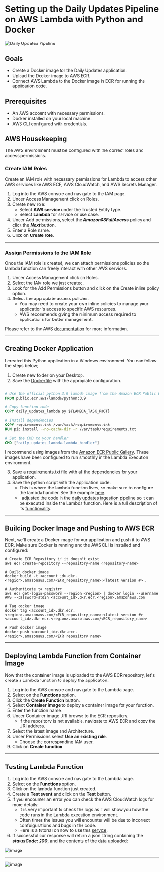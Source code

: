 # Setting up the Daily Updates Pipeline on AWS Lambda with Python and Docker

![Daily Updates Pipeline](https://github.com/JavierGalindo91/NYC-Collisions/assets/17058746/3722cbd6-79ac-4a31-b3d0-30320d89ecfb)

## Goals
- Create a Docker image for the Daily Updates application.
- Upload the Docker image to AWS ECR.
- Connect AWS Lambda to the Docker image in ECR for running the application code.

## Prerequisites
- An AWS account with necessary permissions.
- Docker installed on your local machine.
- AWS CLI configured with credentials.

## AWS Housekeeping
The AWS environment must be configured with the correct roles and access permissions.

### Create IAM Roles
Create an IAM role with necessary permissions for Lambda to access other AWS services like AWS ECR, AWS CloudWatch, and AWS Secrets Manager.

1. Log into the AWS console and navigate to the IAM page.
2. Under Access Management click on Roles.
3. Create new role:
   - Select **AWS service** under the Trusted Entity type.
   - Select **Lambda** for service or use case.
4. Under Add permissions, select the **_AmazonS3FullAccess_** policy and click the **_Next_** button.
5. Enter a Role name.
6. Click on **Create role**.
_________________________________________________________________

### Assign Permissions to the IAM Role
Once the IAM role is created, we can attach permissions policies so the lambda function can freely interact with other AWS services.
1. Under Access Management click on Roles.
2. Select the IAM role we just created.
3. Look for the Add Permissions button and click on the Create inline policy option.
4. Select the appropiate access policies.
   - You may need to create your own inline policies to manage your application's access to specific AWS resources.
   - AWS recommends giving the minimum access required to applications for better management.

Please refer to the AWS [documentation](https://docs.aws.amazon.com/IAM/latest/UserGuide/access_policies_manage-attach-detach.html) for more information.
_________________________________________________________________

## Creating Docker Application
I created this Python application in a Windows environment. You can follow the steps below;

1. Create new folder on your Desktop.
2. Save the [Dockerfile](https://github.com/JavierGalindo91/NYC-Collisions/blob/7f62e378f8c2ea3d48b8e473b2de5bb52fff573b/Docker/Dockerfile) with the appropiate configuration.
```Dockerfile

# Use the official python 3.9 lambda image from the Amazon ECR Public Gallery
FROM public.ecr.aws/lambda/python:3.9

# Copy function code
COPY daily_updates_lambda.py ${LAMBDA_TASK_ROOT}

# Install dependencies
COPY requirements.txt /var/task/requirements.txt
RUN pip install --no-cache-dir -r /var/task/requirements.txt

# Set the CMD to your handler
CMD ["daily_updates_lambda.lambda_handler"]
```
I recommend using images from the [Amazon ECR Public Gallery](https://gallery.ecr.aws/lambda/python). These images have been configured to run smoothly in the Lambda Execution environment.
     
3. Save a [requirements.txt](https://github.com/JavierGalindo91/NYC-Collisions/blob/7f62e378f8c2ea3d48b8e473b2de5bb52fff573b/Docker/requirements.txt) file with all the dependencies for your application.
4. Save the python script with the application code.
   - This is where the lambda function lives, so make sure to configure the lambda handler. See the example [here](https://github.com/JavierGalindo91/NYC-Collisions/blob/7f62e378f8c2ea3d48b8e473b2de5bb52fff573b/AWS/daily_updates_lambda.py).
   - I adjusted the code in the [daily updates ingestion pipeline](https://github.com/JavierGalindo91/NYC-Collisions/blob/6543e9745596a489b638dc9343f48a2764d2aa3f/data%20pipelines/Ingestion%20Pipelines/daily_updates.py) so it can be executed inside the Lambda function. Here is a full description of its [functionality](https://github.com/JavierGalindo91/NYC-Collisions/blob/main/data%20pipelines/Ingestion%20Pipelines/ReadME.md#daily-update-data-pipeline). 
_________________________________________________________________
## Building Docker Image and Pushing to AWS ECR

Next, we'll create a Docker image for our application and push it to AWS ECR. Make sure Docker is running and the AWS CLI is installed and configured:

```
# Create ECR Repository if it doesn't exist
aws ecr create-repository --repository-name <repository-name>

# Build docker image
docker build -t <account_id>.dkr.<region>.amazonaws.com/<ECR_repository_name>:<latest version #> .

# Authenticate to registry
aws ecr get-login-password --region <region> | docker login --username AWS --password-stdin <account_id>.dkr.ecr.<region>.amazonaws.com

# Tag docker image
docker tag <account_id>.dkr.ecr.<region>.amazonaws.com/<ECR_repository_name>:<latest version #> <account_id>.dkr.ecr.<region>.amazonaws.com/<ECR_repository_name>

# Push docker image
docker push <account_id>.dkr.ecr.<region>.amazonaws.com/<ECR_repository_name>
```
_________________________________________________________________
## Deploying Lambda Function from Container Image
Now that the container image is uploaded to the AWS ECR repository, let's create a Lambda function to deploy the application.

1. Log into the AWS console and navigate to the Lambda page.
2. Select on the **Functions** option.
3. Click the **Create Function** button.
4. Select **Container image** to deploy a container image for your function.
5. Enter the function name.
6. Under Container image URI browse to the ECR repository.
    - If the repository is not available, navigate to AWS ECR and copy the URI address.
7. Select the latest image and Architecture.
8. Under Permissions select **Use an existing role**.
   - Choose the corresponding IAM user.
9. Click on **Create function**

_________________________________________________________________
## Testing Lambda Function

1. Log into the AWS console and navigate to the Lambda page.
2. Select on the **Functions** option.
3. Click on the lambda function just created.
4. Create a **Test event** and click on the **Test** button.
5. If you encounter an error you can check the AWS CloudWatch logs for more details:
     - It is very important to check the logs as it will show you how the code runs in the Lambda execution environment.
     - Often times the issues you will encounter will be due to incorrect confuigurations and bugs in the code. 
     - Here is a tutorial on how to use this [service](https://www.youtube.com/watch?v=CCx3EVAMDgM).
6. If successful our response will return a json string containing the **_statusCode: 200_**, and the contents of the data uploaded:
   
![image](https://github.com/JavierGalindo91/NYC-Collisions/assets/17058746/d18ecc5a-bbae-42f2-b52d-93c9d38edcf5)
_________________________________________________________________
![image](https://github.com/JavierGalindo91/NYC-Collisions/assets/17058746/b4df83fd-7f0b-4f4a-8120-a091656bf121)

